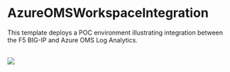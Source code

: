 # AzureOMSWorkspaceIntegration

<p>This template deploys a POC environment illustrating integration between the F5 BIG-IP and Azure OMS Log Analytics.</P>
<br><a href="https://portal.azure.com/#create/Microsoft.Template/uri/https%3A%2F%2Fraw.githubusercontent.com%2Fgregcoward%2FAzureOMSWorkspaceIntegration%2Fmaster%2Fazurepocdeploy.json"><img src="http://azuredeploy.net/deploybutton.png"></a>
